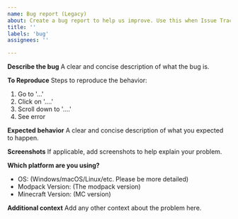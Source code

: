 ```yaml
---
name: Bug report (Legacy)
about: Create a bug report to help us improve. Use this when Issue Tracker 2.0 are not working as intended.
title: ''
labels: 'bug'
assignees: ''

---
```


<!--- Note: Please use [mc.logs](https://mclo.gs) for crash report or your full logs. Any attachment which includes sensitive information will be immediately removed. --->
<!--- Note #2: Any modification of mods list (Except your own Resource Packs and Shader Packs), including your own addition/removal of mods will be unsupported and will be immediately rejected. Please ensure nothing was changed on our list of mods. --->

**Describe the bug**
A clear and concise description of what the bug is.

**To Reproduce**
Steps to reproduce the behavior:
1. Go to '...'
2. Click on '....'
3. Scroll down to '....'
4. See error

**Expected behavior**
A clear and concise description of what you expected to happen.

**Screenshots**
If applicable, add screenshots to help explain your problem.

**Which platform are you using?**
 - OS: (Windows/macOS/Linux/etc. Please be more detailed)
 - Modpack Version: (The modpack version)
 - Minecraft Version: (MC version)

**Additional context**
Add any other context about the problem here.
